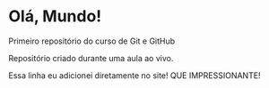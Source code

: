 # Olá, Mundo!

Primeiro repositório do curso de Git e GitHub

Repositório criado durante uma aula ao vivo.

Essa linha eu adicionei diretamente no site! QUE IMPRESSIONANTE!
